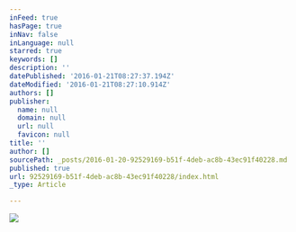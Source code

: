 ```yaml
---
inFeed: true
hasPage: true
inNav: false
inLanguage: null
starred: true
keywords: []
description: ''
datePublished: '2016-01-21T08:27:37.194Z'
dateModified: '2016-01-21T08:27:10.914Z'
authors: []
publisher:
  name: null
  domain: null
  url: null
  favicon: null
title: ''
author: []
sourcePath: _posts/2016-01-20-92529169-b51f-4deb-ac8b-43ec91f40228.md
published: true
url: 92529169-b51f-4deb-ac8b-43ec91f40228/index.html
_type: Article

---
```

![](https://the-grid-user-content.s3-us-west-2.amazonaws.com/7918fec1-8f3a-40d8-9561-11c21f511872.jpg)